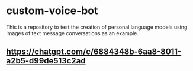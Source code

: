 # custom-voice-bot

This is a repository to test the creation of personal language models using images of text message conversations as an example.


## https://chatgpt.com/c/6884348b-6aa8-8011-a2b5-d99de513c2ad